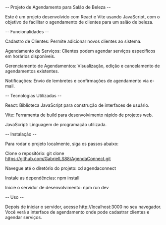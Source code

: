 -- Projeto de Agendamento para Salão de Beleza --

Este é um projeto desenvolvido com React e Vite usando JavaScript, com o objetivo de facilitar o agendamento de clientes para um salão de beleza.



-- Funcionalidades --

Cadastro de Clientes: Permite adicionar novos clientes ao sistema.

Agendamento de Serviços: Clientes podem agendar serviços específicos em horários disponíveis.

Gerenciamento de Agendamentos: Visualização, edição e cancelamento de agendamentos existentes.

Notificações: Envio de lembretes e confirmações de agendamento via e-mail.



-- Tecnologias Utilizadas --

React: Biblioteca JavaScript para construção de interfaces de usuário.

Vite: Ferramenta de build para desenvolvimento rápido de projetos web.

JavaScript: Linguagem de programação utilizada.




-- Instalação --

Para rodar o projeto localmente, siga os passos abaixo:

Clone o repositório: git clone https://github.com/GabrielLS88/AgendaConnect.git

Navegue até o diretório do projeto: cd agendaconnect

Instale as dependências: npm install

Inicie o servidor de desenvolvimento: npm run dev



-- Uso --

Depois de iniciar o servidor, acesse http://localhost:3000 no seu navegador. Você verá a interface de agendamento onde pode cadastrar clientes e agendar serviços.


